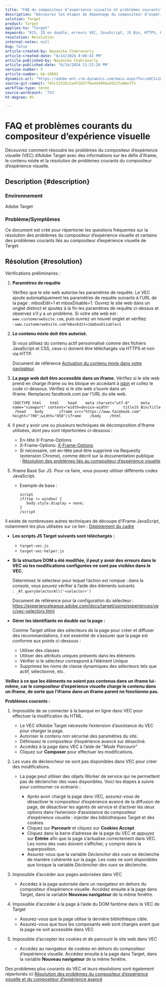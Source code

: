 ```yaml
---
title: "FAQ du compositeur d’expérience visuelle et problèmes courants"
description: "Découvrez les étapes de dépannage du compositeur d’expérience visuelle (VEC) d’Adobe Target et apprenez à gérer les problèmes d’iframe et de contenu mixte."
solution: Target
product: Target
applies-to: "Target"
keywords: "KCS, ID en double, erreurs VEC, JavaScript, JS Bin, HTTPS, HTTP, CSS, structure DOM, EEC, problèmes de chargement du VEC, DOM fantôme, composants web, FAQ"
resolution: Resolution
internal-notes: null
bug: false
article-created-by: Nayanika Chakravarty
article-created-date: "6/14/2024 8:08:43 PM"
article-published-by: Nayanika Chakravarty
article-published-date: "6/14/2024 11:23:20 PM"
version-number: 5
article-number: KA-19002
dynamics-url: "https://adobe-ent.crm.dynamics.com/main.aspx?forceUCI=1&pagetype=entityrecord&etn=knowledgearticle&id=cf45e0df-892a-ef11-840b-6045bd006704"
source-git-commit: 743c52526c2a4f2b5ffbe4d409da45527a96eff5
workflow-type: tm+mt
source-wordcount: '753'
ht-degree: 0%

---
```


# FAQ et problèmes courants du compositeur d’expérience visuelle


Découvrez comment résoudre les problèmes du compositeur d’expérience visuelle (VEC) d’Adobe Target avec des informations sur les défis d’iframe, le contenu mixte et la résolution de problèmes courants du compositeur d’expérience visuelle.

## Description {#description}


### Environnement

Adobe Target

### Problème/Symptômes

Ce document est créé pour répertorier les questions fréquentes sur la résolution des problèmes du compositeur d’expérience visuelle et certains des problèmes courants liés au compositeur d’expérience visuelle de Target.


## Résolution {#resolution}


Vérifications préliminaires :

1. <b>Paramètres de requête</b>

   Vérifiez que le site web autorise les paramètres de requête. Le VEC ajoute automatiquement les paramètres de requête suivants à l’URL de la page : mboxEdit=1 et mboxDisable=1. Ouvrez le site web dans un onglet distinct et ajoutez à la fin les paramètres de requête ci-dessus et observez s’il y a un problème. Si votre site web est : `www.customerwebsite.com`, puis ouvrez un nouvel onglet et vérifiez : `www.customerwebsite.com?mboxEdit=1&mboxDisable=1`
2. <b>Le contenu mixte doit être autorisé.</b>

   Si vous utilisez du contenu actif personnalisé comme des fichiers JavaScript et CSS, ceux-ci doivent être téléchargés via HTTPS et non via HTTP.

   Document de référence [Activation du contenu mixte dans votre navigateur](https://experienceleague.adobe.com/docs/target/using/experiences/vec/troubleshoot-composer/mixed-content.html?lang=en)
3. <b>La page web doit être accessible dans un iframe.</b> Vérifiez si le site web prend en charge iframe ou les bloque en accédant à [jsbin](https://jsbin.com/) et collez le code ci-dessous. Vérifiez si le site web s’ouvre dans un iframe. Remplacez facebook.com par l’URL du site web.






   ```
   !DOCTYPE html    html    head    meta charset="utf-8"     meta name="viewport" content="width=device-width"      titleJS Bin/title     /head    body       iframe src="https://www.facebook.com" height="700";width="850"/iframe    /body    /html
   ```




4. Il peut y avoir une ou plusieurs techniques de décomposition d’iframe utilisées, dont peu sont répertoriées ci-dessous :
   - En-tête X-Frame-Options
   - X-Frame-Options: [X-Frame-Options](https://developer.mozilla.org/en-US/docs/Web/HTTP/Headers/X-Frame-Options)
   - Si nécessaire, cet en-tête peut être supprimé via Requestly (extension Chrome), comme décrit sur la documentation publique : [Résolution des problèmes liés au compositeur d’expérience visuelle](https://experienceleague.adobe.com/docs/target/using/experiences/vec/troubleshoot-composer/troubleshooting-issues-related-to-the-visual-experience-composer-vec.html?lang=en)
5. Iframe Basé Sur JS. Pour ce faire, vous pouvez utiliser différents codes JavaScript.
   - Exemple de base : 

     ```
     script
     if(top != window) {
        body.style.display = none;    
     }
     /script
     ```

Il existe de nombreuses autres techniques de découpe d’iFrame JavaScript, notamment les plus utilisées sur ce lien : [Déploiement du cadre](https://seclab.stanford.edu/websec/framebusting/framebust.pdf)


- <b>Les scripts JS Target suivants sont téléchargés :</b>

   - `target-vec.js`
   - `target-vec-helper.js`
- <b>Si la structure DOM a été modifiée, il peut y avoir des erreurs dans le VEC où les modifications configurées ne sont pas visibles dans le VEC.</b>

  Déterminez le sélecteur pour lequel l’action est rompue : dans la console, vous pouvez vérifier à l’aide des éléments suivants :` _AT.querySelectorAll('<selector>')`

  Document de référence pour la configuration du sélecteur : https://experienceleague.adobe.com/docs/target/using/experiences/vec/vec-selectors.html
- <b>Gérer les identifiants en double sur la page :</b>

  Comme Target utilise des sélecteurs de la page pour créer et diffuser des recommandations, il est essentiel de s’assurer que la page est conforme aux points ci-dessous :

   - Utiliser des classes
   - Utiliser des attributs uniques présents dans les éléments
   - Vérifier si le sélecteur correspond à l’élément Unique
   - Supprimez les noms de classe dynamiques des sélecteurs tels que actif, sélectionné, etc.


<b>Veillez à ce que les éléments ne soient pas contenus dans un iframe lui-même, car le compositeur d’expérience visuelle charge le contenu dans un iframe, de sorte que l’iframe dans un iframe parent ne fonctionne pas.</b>

<b>Problèmes courants : </b>

1. Impossible de se connecter à la banque en ligne dans VEC pour effectuer la modification du HTML.
   - Le VEC d’Adobe Target nécessite l’extension d’assistance du VEC pour charger la page.
   - Autoriser le contenu non sécurisé des paramètres du site.
   - Définissez le compositeur d’expérience avancé sur désactivé.
   - Accédez à la page dans VEC à l’aide de &quot;*Mode Parcourir*&quot;
   - Cliquez sur <b>Composer</b> pour effectuer les modifications.
2. Les vues de déclencheur ne sont pas disponibles dans VEC pour créer des modifications.

   - La page peut utiliser des objets Worker de service qui ne permettent pas de déclencher des vues disponibles. Voici les étapes à suivre pour contourner ce scénario :

      - Après avoir chargé la page dans VEC, assurez-vous de désactiver le compositeur d’expérience avancé de la diffusion de page, de désactiver les agents de service et d’activer les deux options dans l’extension d’assistance du compositeur d’expérience visuelle : injecter des bibliothèques Target et des cookies.
      - Cliquez sur <b>Parcourir</b> et cliquez sur <b>Cookies Accept</b>.
      - Cliquez dans la barre d’adresse de la page du VEC et appuyez sur <b>Entrée</b> afin que la page s’actualise correctement dans VEC. Les noms des vues doivent s’afficher, y compris dans la superposition.
      - Assurez-vous que la variable *Déclencher des vues* se déclenche de manière cohérente sur la page. Les vues ne sont disponibles que lorsque la variable *Déclencher des vues* se déclenche.
3. Impossible d’accéder aux pages autorisées dans VEC

   - Accédez à la page autorisée dans un navigateur en dehors du compositeur d’expérience visuelle. Accédez ensuite à la page dans Target, dans la variable <b>Nouveau navigateur</b> de la même fenêtre.
4. Impossible d’accéder à la page à l’aide du DOM fantôme dans le VEC de Target

   - Assurez-vous que la page utilise la dernière bibliothèque cible.
   - Assurez-vous que tous les composants web sont chargés avant que la page ne soit accessible dans VEC
5. Impossible d’accepter les cookies et de parcourir le site web dans VEC

   - Accédez au navigateur de cookies en dehors du compositeur d’expérience visuelle. Accédez ensuite à la page dans Target, dans la variable <b>Nouveau navigateur</b> de la même fenêtre.


Des problèmes plus courants du VEC et leurs résolutions sont également répertoriés ici
[Résolution des problèmes du compositeur d’expérience visuelle et du compositeur d’expérience avancé](https://experienceleague.adobe.com/docs/target/using/experiences/vec/troubleshoot-composer/troubleshoot-composer.html?lang=en)
